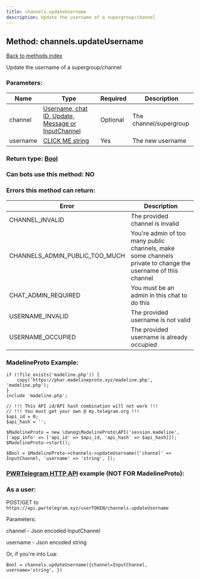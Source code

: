 ```yaml
---
title: channels.updateUsername
description: Update the username of a supergroup/channel
---
```

## Method: channels.updateUsername  
[Back to methods index](index.md)


Update the username of a supergroup/channel

### Parameters:

| Name     |    Type       | Required | Description |
|----------|---------------|----------|-------------|
|channel|[Username, chat ID, Update, Message or InputChannel](../types/InputChannel.md) | Optional|The channel/supergroup|
|username|[CLICK ME string](../types/string.md) | Yes|The new username|


### Return type: [Bool](../types/Bool.md)

### Can bots use this method: **NO**


### Errors this method can return:

| Error    | Description   |
|----------|---------------|
|CHANNEL_INVALID|The provided channel is invalid|
|CHANNELS_ADMIN_PUBLIC_TOO_MUCH|You're admin of too many public channels, make some channels private to change the username of this channel|
|CHAT_ADMIN_REQUIRED|You must be an admin in this chat to do this|
|USERNAME_INVALID|The provided username is not valid|
|USERNAME_OCCUPIED|The provided username is already occupied|


### MadelineProto Example:


```
if (!file_exists('madeline.php')) {
    copy('https://phar.madelineproto.xyz/madeline.php', 'madeline.php');
}
include 'madeline.php';

// !!! This API id/API hash combination will not work !!!
// !!! You must get your own @ my.telegram.org !!!
$api_id = 0;
$api_hash = '';

$MadelineProto = new \danog\MadelineProto\API('session.madeline', ['app_info' => ['api_id' => $api_id, 'api_hash' => $api_hash]]);
$MadelineProto->start();

$Bool = $MadelineProto->channels->updateUsername(['channel' => InputChannel, 'username' => 'string', ]);
```

### [PWRTelegram HTTP API](https://pwrtelegram.xyz) example (NOT FOR MadelineProto):



### As a user:

POST/GET to `https://api.pwrtelegram.xyz/userTOKEN/channels.updateUsername`

Parameters:

channel - Json encoded InputChannel

username - Json encoded string




Or, if you're into Lua:

```
Bool = channels.updateUsername({channel=InputChannel, username='string', })
```

